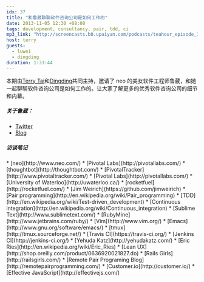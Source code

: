 ```yaml
---
idx: 37
title: "和鲁葳聊聊软件咨询公司是如何工作的"
date: 2013-11-05 12:30 +08:00
tags: development, consultancy, pair, tdd, ci
mp3_link: "http://screencasts.b0.upaiyun.com/podcasts/teahour_episode_37.m4a"
host: terry
guests:
  - luwei
  - dingding
duration: 1:33:44
---
```


本期由[Terry Tai](http://weibo.com/poshboytl)和[Dingding](http://yedingding.com/)共同主持，邀请了 neo 的美女软件工程师鲁葳，和她一起聊聊软件咨询公司是如何工作的。让大家了解更多的优秀软件咨询公司的细节和内幕。

##### 关于鲁葳：

* [Twitter](https://twitter.com/luweidewei)
* [Blog](http://weilu.github.io/)

##### 访谈笔记

<section class="notes" markdown="1">
* [neo](http://www.neo.com/)
* [Pivotal Labs](http://pivotallabs.com/)
* [thoughtbot](http://thoughtbot.com/)
* [PivotalTracker](http://www.pivotaltracker.com/)
* [Pivotal Labs](http://pivotallabs.com/)
* [University of Waterloo](http://uwaterloo.ca/)
* [rocketfuel](http://rocketfuel.com/)
* [Jim Weirich](https://github.com/jimweirich)
* [Pair programming](http://en.wikipedia.org/wiki/Pair_programming)
* [TDD](http://en.wikipedia.org/wiki/Test-driven_development)
* [Continuous integration](http://en.wikipedia.org/wiki/Continuous_integration)
* [Sublime Text](http://www.sublimetext.com/)
* [RubyMine](http://www.jetbrains.com/ruby/)
* [Vim](http://www.vim.org/)
* [Emacs](http://www.gnu.org/software/emacs/)
* [tmux](http://tmux.sourceforge.net/)
* [Travis CI](https://travis-ci.org/)
* [Jenkins CI](http://jenkins-ci.org/)
* [Yehuda Katz](http://yehudakatz.com/)
* [Eric Ries](http://en.wikipedia.org/wiki/Eric_Ries)
* [Lean UX](http://shop.oreilly.com/product/0636920021827.do)
* [Rails Girls](http://railsgirls.com/)
* [Remote Pair Programing Blog](http://remotepairprogramming.com/)
* [Customer.io](http://customer.io/)
* [Effective JavaScript](http://effectivejs.com/)
</section>
